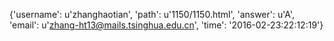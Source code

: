 {'username': u'zhanghaotian', 'path': u'1150/1150.html', 'answer': u'A', 'email': u'zhang-ht13@mails.tsinghua.edu.cn', 'time': '2016-02-23:22:12:19'}
